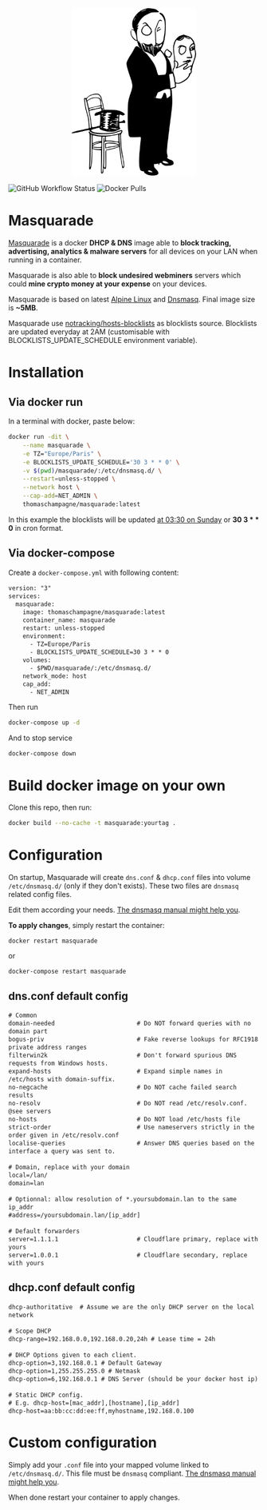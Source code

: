 <div align="center"><img src="./masquarade.svg" width="250px" style="border: 0px" alt=""/></div>

![GitHub Workflow Status](https://img.shields.io/github/workflow/status/thomaschampagne/masquarade/main?style=flat-square)
![Docker Pulls](https://img.shields.io/docker/pulls/thomaschampagne/masquarade.svg?style=flat-square)

# Masquarade
[Masquarade](https://hub.docker.com/r/thomaschampagne/masquarade) is a docker **DHCP & DNS** image able to **block tracking, advertising, analytics & malware servers** for all devices on your LAN when running in a container. 

Masquarade is also able to **block undesired webminers** servers which could **mine crypto money at your expense** on your devices.

Masquarade is based on latest [Alpine Linux](https://hub.docker.com/_/alpine) and [Dnsmasq](http://www.thekelleys.org.uk/dnsmasq/doc.html). Final image size is **~5MB**.

Masquarade use [notracking/hosts-blocklists](https://github.com/notracking/hosts-blocklists) as blocklists source. Blocklists are updated everyday at 2AM (customisable with BLOCKLISTS_UPDATE_SCHEDULE environment variable).

# Installation

## Via docker run

In a terminal with docker, paste below:

```bash
docker run -dit \
    --name masquarade \
    -e TZ="Europe/Paris" \
    -e BLOCKLISTS_UPDATE_SCHEDULE='30 3 * * 0' \
    -v $(pwd)/masquarade/:/etc/dnsmasq.d/ \
    --restart=unless-stopped \
    --network host \
    --cap-add=NET_ADMIN \
    thomaschampagne/masquarade:latest
```

In this example the blocklists will be updated [at 03:30 on Sunday](https://crontab.guru/#30_3_*_*_0) or **30 3 * * 0** in cron format.

## Via docker-compose

Create a `docker-compose.yml` with following content:

```
version: "3"
services:
  masquarade:
    image: thomaschampagne/masquarade:latest
    container_name: masquarade
    restart: unless-stopped
    environment:
      - TZ=Europe/Paris
      - BLOCKLISTS_UPDATE_SCHEDULE=30 3 * * 0
    volumes:
      - $PWD/masquarade/:/etc/dnsmasq.d/
    network_mode: host
    cap_add:
      - NET_ADMIN
```

Then run

```bash
docker-compose up -d
```

And to stop service

```bash
docker-compose down
```

# Build docker image on your own

Clone this repo, then run:

```bash
docker build --no-cache -t masquarade:yourtag .
```

# Configuration

On startup, Masquarade will create `dns.conf` & `dhcp.conf` files into volume `/etc/dnsmasq.d/` (only if they don't exists). These two files are `dnsmasq` related config files. 

Edit them according your needs. [The dnsmasq manual might help you](http://www.thekelleys.org.uk/dnsmasq/docs/dnsmasq-man.html).

**To apply changes**, simply restart the container:

```
docker restart masquarade
```
or

```
docker-compose restart masquarade
```
## dns.conf default config

```
# Common
domain-needed                       # Do NOT forward queries with no domain part
bogus-priv                          # Fake reverse lookups for RFC1918 private address ranges
filterwin2k                         # Don't forward spurious DNS requests from Windows hosts.
expand-hosts                        # Expand simple names in /etc/hosts with domain-suffix.
no-negcache                         # Do NOT cache failed search results
no-resolv                           # Do NOT read /etc/resolv.conf. @see servers
no-hosts                            # Do NOT load /etc/hosts file
strict-order                        # Use nameservers strictly in the order given in /etc/resolv.conf
localise-queries                    # Answer DNS queries based on the interface a query was sent to.

# Domain, replace with your domain
local=/lan/
domain=lan

# Optionnal: allow resolution of *.yoursubdomain.lan to the same ip_addr
#address=/yoursubdomain.lan/[ip_addr]    

# Default forwarders
server=1.1.1.1                      # Cloudflare primary, replace with yours
server=1.0.0.1                      # Cloudflare secondary, replace with yours
```

## dhcp.conf default config

```
dhcp-authoritative  # Assume we are the only DHCP server on the local network

# Scope DHCP
dhcp-range=192.168.0.0,192.168.0.20,24h # Lease time = 24h

# DHCP Options given to each client.
dhcp-option=3,192.168.0.1 # Default Gateway
dhcp-option=1,255.255.255.0 # Netmask
dhcp-option=6,192.168.0.1 # DNS Server (should be your docker host ip)

# Static DHCP config. 
# E.g. dhcp-host=[mac_addr],[hostname],[ip_addr]
dhcp-host=aa:bb:cc:dd:ee:ff,myhostname,192.168.0.100
```

# Custom configuration

Simply add your `.conf` file into your mapped volume linked to `/etc/dnsmasq.d/`. This file must be `dnsmasq` compliant. [The dnsmasq manual might help you](http://www.thekelleys.org.uk/dnsmasq/docs/dnsmasq-man.html).

When done restart your container to apply changes.
